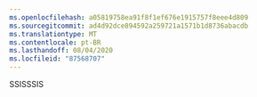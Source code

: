 ```yaml
---
ms.openlocfilehash: a05819758ea91f8f1ef676e1915757f8eee4d809
ms.sourcegitcommit: ad4d92dce894592a259721a1571b1d8736abacdb
ms.translationtype: MT
ms.contentlocale: pt-BR
ms.lasthandoff: 08/04/2020
ms.locfileid: "87568707"
---
```

<span data-ttu-id="bb65b-101">SSIS</span><span class="sxs-lookup"><span data-stu-id="bb65b-101">SSIS</span></span>
